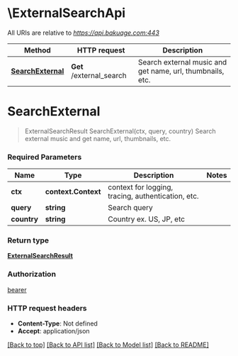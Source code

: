 # \ExternalSearchApi

All URIs are relative to *https://api.bakuage.com:443*

Method | HTTP request | Description
------------- | ------------- | -------------
[**SearchExternal**](ExternalSearchApi.md#SearchExternal) | **Get** /external_search | Search external music and get name, url, thumbnails, etc.


# **SearchExternal**
> ExternalSearchResult SearchExternal(ctx, query, country)
Search external music and get name, url, thumbnails, etc.

### Required Parameters

Name | Type | Description  | Notes
------------- | ------------- | ------------- | -------------
 **ctx** | **context.Context** | context for logging, tracing, authentication, etc.
  **query** | **string**| Search query | 
  **country** | **string**| Country ex. US, JP, etc | 

### Return type

[**ExternalSearchResult**](ExternalSearchResult.md)

### Authorization

[bearer](../README.md#bearer)

### HTTP request headers

 - **Content-Type**: Not defined
 - **Accept**: application/json

[[Back to top]](#) [[Back to API list]](../README.md#documentation-for-api-endpoints) [[Back to Model list]](../README.md#documentation-for-models) [[Back to README]](../README.md)

